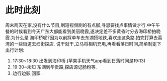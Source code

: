 # 此时此刻
周末两天在家,没有什么节目,刷短视频刷的有点腻,寻思要找点事情做才行.中午午餐的时候看到今天广东大部能看到美丽晚霞,遂决定差不多黄昏时分去海印桥拍晚霞.为什么是
海印桥呢?因为以前踩单车去东湖搭地铁,喜欢走这条路.拍完打算去荔湾的一些街道去扫街探店.
说干就干,立马将相机充电,再看看落日时间,简单制定下出行计划:
1. 17:30~18:30 出发到海印桥.(苹果手机天气app看到日落时间是19:13)
2. 19:30~未知  东湖到华贵路,探店源记肠粉等.
3. 边行边影,回家.